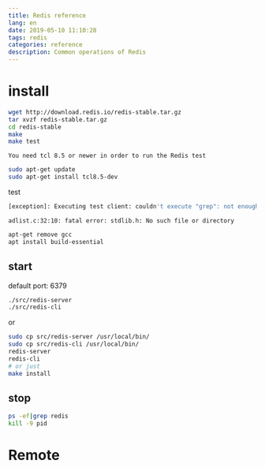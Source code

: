 ```yaml
---
title: Redis reference
lang: en
date: 2019-05-10 11:10:28
tags: redis
categories: reference
description: Common operations of Redis
---
```

#  install
```sh
wget http://download.redis.io/redis-stable.tar.gz
tar xvzf redis-stable.tar.gz
cd redis-stable
make
make test
```
`You need tcl 8.5 or newer in order to run the Redis test`
```sh
sudo apt-get update
sudo apt-get install tcl8.5-dev
```
test
```sh
[exception]: Executing test client: couldn't execute "grep": not enough memory.
```
`adlist.c:32:10: fatal error: stdlib.h: No such file or directory`
```sh
apt-get remove gcc
apt install build-essential
```
## start
default port: 6379
```sh
./src/redis-server
./src/redis-cli 
```
or
```sh
sudo cp src/redis-server /usr/local/bin/
sudo cp src/redis-cli /usr/local/bin/
redis-server
redis-cli
# or just 
make install
```
## stop
```sh
ps -ef|grep redis
kill -9 pid
```
# Remote 